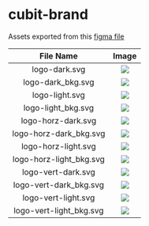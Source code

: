 # cubit-brand
Assets exported from this [figma file](https://www.figma.com/file/AhzE5IpN66oywIUQOBjTXl/Cubit-Logo-(draft)?node-id=0%3A1&t=EI4d5JMxLYEMYoPZ-1)

| File Name |Image      |
|:-:|:-: |
|logo-dark.svg|![](logo-dark.svg)   |
|logo-dark_bkg.svg | ![](logo-dark_bkg.svg)|
|logo-light.svg|![](logo-light.svg)|
|logo-light_bkg.svg|![](logo-light_bkg.svg)|
|logo-horz-dark.svg|![](logo-horz-dark.svg)|
|logo-horz-dark_bkg.svg|![](logo-horz-dark_bkg.svg)|
|logo-horz-light.svg|![](logo-horz-light.svg)|
|logo-horz-light_bkg.svg|![](logo-horz-light_bkg.svg)|
|logo-vert-dark.svg|![](logo-vert-dark.svg)|
|logo-vert-dark_bkg.svg|![](logo-vert-dark_bkg.svg)|
|logo-vert-light.svg|![](logo-vert-light.svg)|
|logo-vert-light_bkg.svg|![](logo-vert-light_bkg.svg)|